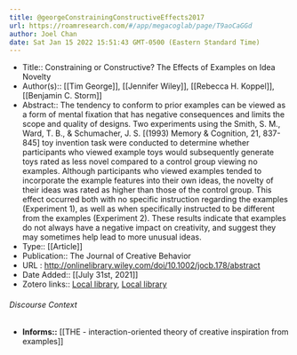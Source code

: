 ```yaml
---
title: @georgeConstrainingConstructiveEffects2017
url: https://roamresearch.com/#/app/megacoglab/page/T9aoCaGGd
author: Joel Chan
date: Sat Jan 15 2022 15:51:43 GMT-0500 (Eastern Standard Time)
---
```


- Title:: Constraining or Constructive? The Effects of Examples on Idea Novelty
- Author(s):: [[Tim George]], [[Jennifer Wiley]], [[Rebecca H. Koppel]], [[Benjamin C. Storm]]
- Abstract:: The tendency to conform to prior examples can be viewed as a form of mental fixation that has negative consequences and limits the scope and quality of designs. Two experiments using the Smith, S. M., Ward, T. B., & Schumacher, J. S. [(1993) Memory & Cognition, 21, 837-845] toy invention task were conducted to determine whether participants who viewed example toys would subsequently generate toys rated as less novel compared to a control group viewing no examples. Although participants who viewed examples tended to incorporate the example features into their own ideas, the novelty of their ideas was rated as higher than those of the control group. This effect occurred both with no specific instruction regarding the examples (Experiment 1), as well as when specifically instructed to be different from the examples (Experiment 2). These results indicate that examples do not always have a negative impact on creativity, and suggest they may sometimes help lead to more unusual ideas.
- Type:: [[Article]]
- Publication:: The Journal of Creative Behavior
- URL : http://onlinelibrary.wiley.com/doi/10.1002/jocb.178/abstract
- Date Added:: [[July 31st, 2021]]
- Zotero links:: [Local library](zotero://select/groups/2451508/items/UKFCVUV3), [Local library](https://www.zotero.org/groups/2451508/items/UKFCVUV3)

###### Discourse Context

- **Informs::** [[THE - interaction-oriented theory of creative inspiration from examples]]
